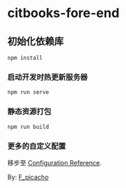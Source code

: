 # citbooks-fore-end

## 初始化依赖库
```
npm install
```

### 启动开发时热更新服务器
```
npm run serve
```

### 静态资源打包
```
npm run build
```

### 更多的自定义配置
移步至 [Configuration Reference](https://cli.vuejs.org/config/).

 By: [F_picacho](https://picachochina.github.io/)